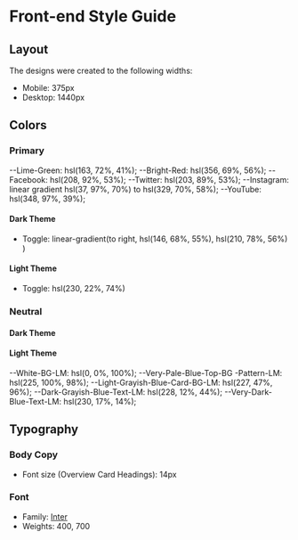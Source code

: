 # Front-end Style Guide

## Layout

The designs were created to the following widths:

- Mobile: 375px
- Desktop: 1440px

## Colors

### Primary

--Lime-Green: hsl(163, 72%, 41%);
--Bright-Red: hsl(356, 69%, 56%);
--Facebook: hsl(208, 92%, 53%);
--Twitter: hsl(203, 89%, 53%);
--Instagram: linear gradient hsl(37, 97%, 70%) to hsl(329, 70%, 58%);
--YouTube: hsl(348, 97%, 39%);

#### Dark Theme

- Toggle: linear-gradient(to right, hsl(146, 68%, 55%), hsl(210, 78%, 56%) ) 

#### Light Theme

- Toggle: hsl(230, 22%, 74%)

### Neutral

#### Dark Theme



#### Light Theme

--White-BG-LM: hsl(0, 0%, 100%);
--Very-Pale-Blue-Top-BG -Pattern-LM: hsl(225, 100%, 98%);
--Light-Grayish-Blue-Card-BG-LM: hsl(227, 47%, 96%);
--Dark-Grayish-Blue-Text-LM: hsl(228, 12%, 44%);
--Very-Dark-Blue-Text-LM: hsl(230, 17%, 14%);

## Typography

### Body Copy

- Font size (Overview Card Headings): 14px

### Font

- Family: [Inter](https://fonts.google.com/specimen/Inter)
- Weights: 400, 700
